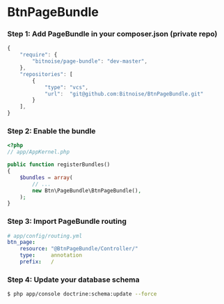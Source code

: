 BtnPageBundle
=============

### Step 1: Add PageBundle in your composer.json (private repo)

```js
{
    "require": {
        "bitnoise/page-bundle": "dev-master",
    },
    "repositories": [
        {
            "type": "vcs",
            "url":  "git@github.com:Bitnoise/BtnPageBundle.git"
        }
    ],
}
```

### Step 2: Enable the bundle

``` php
<?php
// app/AppKernel.php

public function registerBundles()
{
    $bundles = array(
        // ...
        new Btn\PageBundle\BtnPageBundle(),
    );
}
```

### Step 3: Import PageBundle routing

``` yaml
# app/config/routing.yml
btn_page:
    resource: "@BtnPageBundle/Controller/"
    type:     annotation
    prefix:   /
```

### Step 4: Update your database schema

``` bash
$ php app/console doctrine:schema:update --force
```